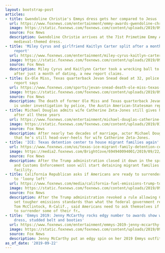 ```yaml
---
layout: bootstrap-post
articles:
- title: Gwendoline Christie's Emmys dress gets her compared to Jesus
  url: https://www.foxnews.com/entertainment/emmy-awards-gwendoline-christie-renaissance-dress-game-of-thrones
  image: https://static.foxnews.com/foxnews.com/content/uploads/2019/09/gwendoline-christie-1280-ap.jpg
  source: Fox News
  description: Gwendoline Christie arrives at the 71st Primetime Emmy Awards in a
    medieval-themed dress.
- title: 'Miley Cyrus and girlfriend Kaitlyn Carter split after a month of dating:
    report'
  url: https://www.foxnews.com/entertainment/miley-cyrus-kaitlyn-carter-dating-split
  image: https://static.foxnews.com/foxnews.com/content/uploads/2019/09/kaitynn-carter-miley-cyrus-getty.jpg
  source: Fox News
  description: Miley Cyrus and Kaitlynn Carter took a wrecking ball to their romance
    after just a month of dating, a new report claims.
- title: Ex-Ole Miss, Texas quarterback Jevan Snead dead at 32, police investigating,
    report says
  url: https://www.foxnews.com/sports/jevan-snead-death-ole-miss-texas-investigation
  image: https://static.foxnews.com/foxnews.com/content/uploads/2019/09/Jevan-Snead-1.jpg
  source: Fox News
  description: The death of former Ole Miss and Texas quarterback Jevan Snead in Austin
    is under investigation by police, the Austin American-Statesman reported.
- title: Michael Douglas admits wife Catherine Zeta-Jones still gives him butterflies
    after all these years
  url: https://www.foxnews.com/entertainment/michael-douglas-catherine-zeta-jones-butterflies-marriage
  image: https://static.foxnews.com/foxnews.com/content/uploads/2019/01/michael-douglas-catherine-zeta-jones.jpg
  source: Fox News
  description: After nearly two decades of marriage, actor Michael Douglas confessed
    that he’s still head-over-heels for wife Catherine Zeta-Jones.
- title: 'ICE: Texas detention center to house migrant families again'
  url: https://www.foxnews.com/us/texas-ice-migrant-family-detention-center
  image: https://media2.foxnews.com/BrightCove/694940094001/2019/09/22/694940094001_6088512883001_6088529173001-vs.jpg
  source: Fox News
  description: After the Trump administration closed it down in the spring, U.S. Immigration
    and Customs Enforcement soon will start detaining migrant families at a Texas
    facility.
- title: California Republican asks if Americans are ready to surrender some freedoms
    to 'loony left'
  url: https://www.foxnews.com/media/california-fuel-emissions-trump-tom-mcclintock
  image: https://static.foxnews.com/foxnews.com/content/uploads/2019/09/California-Split.jpg
  source: Fox News
  description: After the Trump administration revoked a rule allowing California to
    set tougher emissions standards than what the federal government required, Rep.
    Tom McClintock, R-Calif., said Americans need to ask themselves if they're ready
    to surrender some of their fr…
- title: 'Emmys 2019: Jenny McCarthy rocks edgy number to awards show with baby blue
    dress, studded belt and booties'
  url: https://www.foxnews.com/entertainment/emmys-2019-jenny-mccarthy-red-carpet-outfit
  image: https://static.foxnews.com/foxnews.com/content/uploads/2019/09/AP19265758591771.jpg
  source: Fox News
  description: Jenny McCarthy put an edgy spin on her 2019 Emmys outfit.
as_of_date: '2019-09-22'
---
```


